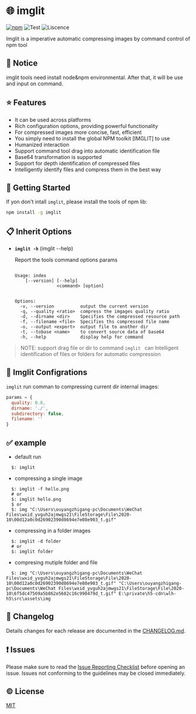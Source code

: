 # :globe_with_meridians: imglit

[![npm](https://img.shields.io/badge/npm-imglit-green)](https://www.npmjs.com/package/imglit)
![Test](https://img.shields.io/github/issues/ouyangzhigang/imglit)
![Liscence](https://img.shields.io/github/license/ouyangzhigang/imglit)

Imglit is a imperative automatic compressing images by command control of npm tool


## :loudspeaker: Notice
imglit tools need install node&npm environmental. After that, it will be use and input on command.

## :star: Features
- It can be used across platforms
- Rich configuration options, providing powerful functionality
- For compressed images more concise, fast, efficient
- You simply need to install the global NPM toolkit [IMGLIT] to use
- Humanized interaction
- Support command tool drag into automatic identification file
- Base64 transformation is supported
- Support for depth identification of compressed files
- Intelligently identify files and compress them in the best way

## :rocket: Getting Started
If yon don't intall `imglit`, please install the tools of npm lib:

```sh
npm install -g imglit
```

## :clipboard: Inherit Options
- **`imglit -h`** (imglit --help)

  Report the tools command options params
  ```shell
  
  Usage: index
      [--version] [--help]
                  <command> [option]


  Options:
    -v, --version          output the current version
    -q, --quality <ratio>  compress the imgages quality ratio
    -d, --dirname <dir>    Specifies the compressed resource path
    -f, --filename <file>  Specifies ths compressed file name
    -o, --output <export>  output file to another dir
    -t, --tobase <name>    to convert source data of base64
    -h, --help             display help for command
  ```
  
> NOTE: support drag file or dir to command
> `imglit ` can Intelligent identification of files or folders for automatic compression

## :wrench: Imglit Configrations

`imglit` run comman to compressing current dir internal images:

```js
params = {
  quality: 0.8,
  dirname: './',
  subdirectory: false,
  filename: ''
}
```

## :white_check_mark: example
* default run
```shell
  $: imglit
```

* compressing a single image
```shell
  $: imglit -f hello.png
  # or
  $: imglit hello.png
  $ or
  $: img "C:\Users\ouyangzhigang-pc\Documents\WeChat Files\wxid_yvguh2ajmwgs21\FileStorage\File\2020-10\00d12a0c0d26902390d8694e7e08e903_t.gif" 
```

* compressing in a folder images
```shell
  $: imglit -d folder
  # or
  $: imglit folder
```

* compresing mutiple folder and file
```shell
  $: img "C:\Users\ouyangzhigang-pc\Documents\WeChat Files\wxid_yvguh2ajmwgs21\FileStorage\File\2020-10\00d12a0c0d26902390d8694e7e08e903_t.gif" "C:\Users\ouyangzhigang-pc\Documents\WeChat Files\wxid_yvguh2ajmwgs21\FileStorage\File\2020-10\6f5dc47569a5b862e5682c16c990479d_t.gif" E:\private\h5-cdn\wlh-h5\src\assets\img
```


## :scroll: Changelog
Details changes for each release are documented in the [CHANGELOG.md](https://github.com/ouyangzhigang/imglit/CHANGELOG.md).

## :exclamation: Issues
Please make sure to read the [Issue Reporting Checklist](https://github.com/ouyangzhigang/imglit/issues) before opening an issue. Issues not conforming to the guidelines may be closed immediately.

## :copyright: License

[MIT](http://opensource.org/licenses/MIT)
